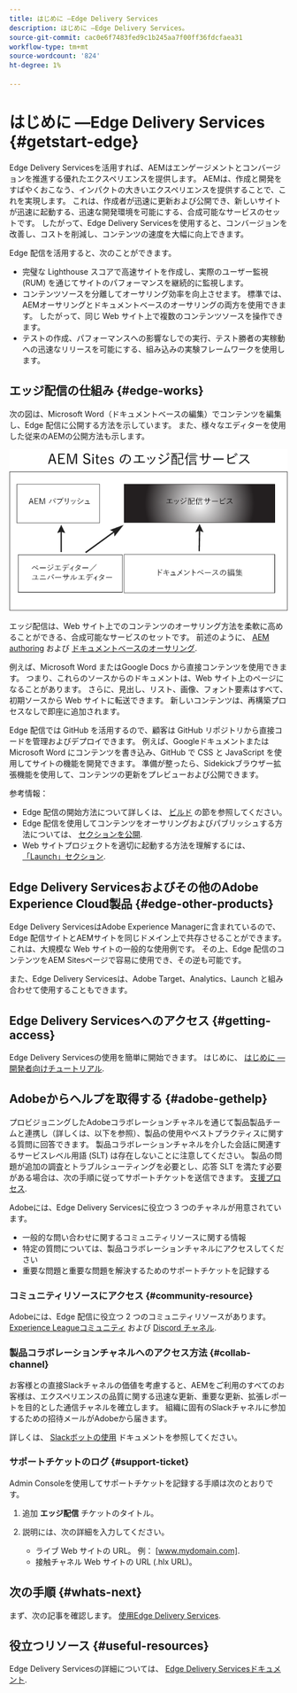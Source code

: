 ```yaml
---
title: はじめに —Edge Delivery Services
description: はじめに —Edge Delivery Services。
source-git-commit: cac0e6f7483fed9c1b245aa7f00ff36fdcfaea31
workflow-type: tm+mt
source-wordcount: '824'
ht-degree: 1%

---
```


# はじめに —Edge Delivery Services {#getstart-edge}

Edge Delivery Servicesを活用すれば、AEMはエンゲージメントとコンバージョンを推進する優れたエクスペリエンスを提供します。 AEMは、作成と開発をすばやくおこなう、インパクトの大きいエクスペリエンスを提供することで、これを実現します。 これは、作成者が迅速に更新および公開でき、新しいサイトが迅速に起動する、迅速な開発環境を可能にする、合成可能なサービスのセットです。 したがって、Edge Delivery Servicesを使用すると、コンバージョンを改善し、コストを削減し、コンテンツの速度を大幅に向上できます。

Edge 配信を活用すると、次のことができます。

* 完璧な Lighthouse スコアで高速サイトを作成し、実際のユーザー監視 (RUM) を通じてサイトのパフォーマンスを継続的に監視します。
* コンテンツソースを分離してオーサリング効率を向上させます。 標準では、AEMオーサリングとドキュメントベースのオーサリングの両方を使用できます。 したがって、同じ Web サイト上で複数のコンテンツソースを操作できます。
* テストの作成、パフォーマンスへの影響なしでの実行、テスト勝者の実稼動への迅速なリリースを可能にする、組み込みの実験フレームワークを使用します。

## エッジ配信の仕組み {#edge-works}

次の図は、Microsoft Word（ドキュメントベースの編集）でコンテンツを編集し、Edge 配信に公開する方法を示しています。 また、様々なエディターを使用した従来のAEMの公開方法も示します。

![エッジ配信アーキテクチャ](assets/edgedelivery.png)

エッジ配信は、Web サイト上でのコンテンツのオーサリング方法を柔軟に高めることができる、合成可能なサービスのセットです。 前述のように、 [AEM authoring](/help/sites-authoring/author.md) および [ドキュメントベースのオーサリング](https://www.hlx.live/docs/authoring).

例えば、Microsoft Word またはGoogle Docs から直接コンテンツを使用できます。 つまり、これらのソースからのドキュメントは、Web サイト上のページになることがあります。 さらに、見出し、リスト、画像、フォント要素はすべて、初期ソースから Web サイトに転送できます。 新しいコンテンツは、再構築プロセスなしで即座に追加されます。

Edge 配信では GitHub を活用するので、顧客は GitHub リポジトリから直接コードを管理およびデプロイできます。 例えば、GoogleドキュメントまたはMicrosoft Word にコンテンツを書き込み、GitHub で CSS と JavaScript を使用してサイトの機能を開発できます。 準備が整ったら、Sidekickブラウザー拡張機能を使用して、コンテンツの更新をプレビューおよび公開できます。

参考情報：

* Edge 配信の開始方法について詳しくは、 [ビルド](https://www.hlx.live/docs/#build) の節を参照してください。
* Edge 配信を使用してコンテンツをオーサリングおよびパブリッシュする方法については、 [セクションを公開](https://www.hlx.live/docs/authoring).
* Web サイトプロジェクトを適切に起動する方法を理解するには、 [「Launch」セクション](https://www.hlx.live/docs/#launch).

## Edge Delivery Servicesおよびその他のAdobe Experience Cloud製品 {#edge-other-products}

Edge Delivery ServicesはAdobe Experience Managerに含まれているので、Edge 配信サイトとAEMサイトを同じドメイン上で共存させることができます。 これは、大規模な Web サイトの一般的な使用例です。 その上、Edge 配信のコンテンツをAEM Sitesページで容易に使用でき、その逆も可能です。

また、Edge Delivery Servicesは、Adobe Target、Analytics、Launch と組み合わせて使用することもできます。

## Edge Delivery Servicesへのアクセス {#getting-access}

Edge Delivery Servicesの使用を簡単に開始できます。 はじめに、 [はじめに — 開発者向けチュートリアル](https://www.hlx.live/developer/tutorial).

## Adobeからヘルプを取得する {#adobe-gethelp}

プロビジョニングしたAdobeコラボレーションチャネルを通じて製品製品チームと連携し（詳しくは、以下を参照）、製品の使用やベストプラクティスに関する質問に回答できます。 製品コラボレーションチャネルを介した会話に関連するサービスレベル用語 (SLT) は存在しないことに注意してください。 製品の問題が追加の調査とトラブルシューティングを必要とし、応答 SLT を満たす必要がある場合は、次の手順に従ってサポートチケットを送信できます。 [支援プロセス](https://experienceleague.adobe.com/?lang=ja&amp;support-tab=home#support).

Adobeには、Edge Delivery Servicesに役立つ 3 つのチャネルが用意されています。

* 一般的な問い合わせに関するコミュニティリソースに関する情報
* 特定の質問については、製品コラボレーションチャネルにアクセスしてください
* 重要な問題と重要な問題を解決するためのサポートチケットを記録する

### コミュニティリソースにアクセス {#community-resource}

Adobeには、Edge 配信に役立つ 2 つのコミュニティリソースがあります。 [Experience Leagueコミュニティ](https://adobe.ly/3Q6kTKl) および [Discord チャネル](https://discord.gg/YFTKQK8M).

### 製品コラボレーションチャネルへのアクセス方法 {#collab-channel}

お客様との直接Slackチャネルの価値を考慮すると、AEMをご利用のすべてのお客様は、エクスペリエンスの品質に関する迅速な更新、重要な更新、拡張レポートを目的とした通信チャネルを確立します。 組織に固有のSlackチャネルに参加するための招待メールがAdobeから届きます。

詳しくは、 [Slackボットの使用](https://www.hlx.live/docs/slack) ドキュメントを参照してください。

### サポートチケットのログ {#support-ticket}

Admin Consoleを使用してサポートチケットを記録する手順は次のとおりです。

1. 追加 **エッジ配信** チケットのタイトル。
2. 説明には、次の詳細を入力してください。

   * ライブ Web サイトの URL。 例： [www.mydomain.com].
   * 接触チャネル Web サイトの URL (.hlx URL)。

## 次の手順 {#whats-next}

まず、次の記事を確認します。 [使用Edge Delivery Services](/help/edge/using.md).

## 役立つリソース {#useful-resources}

Edge Delivery Servicesの詳細については、 [Edge Delivery Servicesドキュメント](https://www.hlx.live/docs/).
